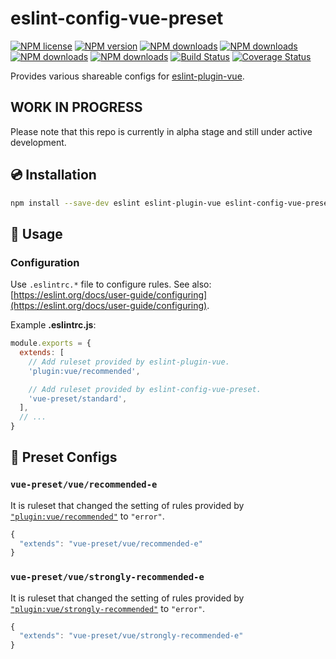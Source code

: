 # eslint-config-vue-preset

[![NPM license](https://img.shields.io/npm/l/eslint-config-vue-preset.svg)](https://www.npmjs.com/package/eslint-config-vue-preset)
[![NPM version](https://img.shields.io/npm/v/eslint-config-vue-preset.svg)](https://www.npmjs.com/package/eslint-config-vue-preset)
[![NPM downloads](https://img.shields.io/npm/dw/eslint-config-vue-preset.svg)](http://www.npmtrends.com/eslint-config-vue-preset)
[![NPM downloads](https://img.shields.io/npm/dm/eslint-config-vue-preset.svg)](http://www.npmtrends.com/eslint-config-vue-preset)
[![NPM downloads](https://img.shields.io/npm/dy/eslint-config-vue-preset.svg)](http://www.npmtrends.com/eslint-config-vue-preset)
[![NPM downloads](https://img.shields.io/npm/dt/eslint-config-vue-preset.svg)](http://www.npmtrends.com/eslint-config-vue-preset)
[![Build Status](https://travis-ci.org/ota-meshi/eslint-config-vue-preset.svg?branch=master)](https://travis-ci.org/ota-meshi/eslint-config-vue-preset)
[![Coverage Status](https://coveralls.io/repos/github/ota-meshi/eslint-config-vue-preset/badge.svg?branch=master)](https://coveralls.io/github/ota-meshi/eslint-config-vue-preset?branch=master)

Provides various shareable configs for [eslint-plugin-vue](https://github.com/vuejs/eslint-plugin-vue).

## WORK IN PROGRESS

Please note that this repo is currently in alpha stage and still under active development.

## :cd: Installation

```bash
npm install --save-dev eslint eslint-plugin-vue eslint-config-vue-preset
```

## :book: Usage

### Configuration

Use `.eslintrc.*` file to configure rules. See also: [https://eslint.org/docs/user-guide/configuring](https://eslint.org/docs/user-guide/configuring).

Example **.eslintrc.js**:

```js
module.exports = {
  extends: [
    // Add ruleset provided by eslint-plugin-vue.
    'plugin:vue/recommended',

    // Add ruleset provided by eslint-config-vue-preset.
    'vue-preset/standard',
  ],
  // ...
}
```

## :wrench: Preset Configs

### `vue-preset/vue/recommended-e`

It is ruleset that changed the setting of rules provided by [`"plugin:vue/recommended"`](https://eslint.vuejs.org/rules/#priority-c-recommended-minimizing-arbitrary-choices-and-cognitive-overhead) to `"error"`.

```js
{
  "extends": "vue-preset/vue/recommended-e"
}
```

### `vue-preset/vue/strongly-recommended-e`

It is ruleset that changed the setting of rules provided by [`"plugin:vue/strongly-recommended"`](https://eslint.vuejs.org/rules/#priority-b-strongly-recommended-improving-readability) to `"error"`.

```js
{
  "extends": "vue-preset/vue/strongly-recommended-e"
}
```

<!--

### `vue-preset/standard`

The ruleset of `"standard"` for Vue template.

```js
{
  "extends": "vue-preset/standard"
}
```

### `vue-preset/airbnb`

The ruleset of `"airbnb"` for Vue template.

```js
{
  "extends": "vue-preset/airbnb"
}
```

### `vue-preset/eslint:recommended`

The ruleset of `"eslint:recommende"` for Vue template.

```js
{
  "extends": "vue-preset/eslint:recommended"
}
```

-->
